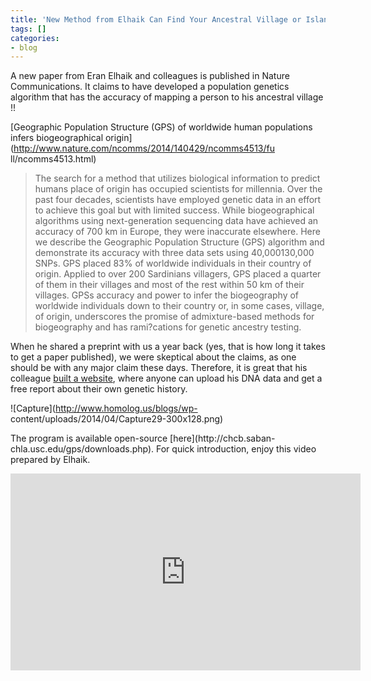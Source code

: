 ```yaml
---
title: 'New Method from Elhaik Can Find Your Ancestral Village or Island of Origin '
tags: []
categories:
- blog
---
```

A new paper from Eran Elhaik and colleagues is published in Nature
Communications. It claims to have developed a population genetics algorithm
that has the accuracy of mapping a person to his ancestral village !!
<!--more-->

[Geographic Population Structure (GPS) of worldwide human populations infers
biogeographical origin](http://www.nature.com/ncomms/2014/140429/ncomms4513/fu
ll/ncomms4513.html)

> The search for a method that utilizes biological information to predict
humans place of origin has occupied scientists for millennia. Over the past
four decades, scientists have employed genetic data in an effort to achieve
this goal but with limited success. While biogeographical algorithms using
next-generation sequencing data have achieved an accuracy of 700 km in Europe,
they were inaccurate elsewhere. Here we describe the Geographic Population
Structure (GPS) algorithm and demonstrate its accuracy with three data sets
using 40,000130,000 SNPs. GPS placed 83% of worldwide individuals in their
country of origin. Applied to over 200 Sardinians villagers, GPS placed a
quarter of them in their villages and most of the rest within 50 km of their
villages. GPSs accuracy and power to infer the biogeography of worldwide
individuals down to their country or, in some cases, village, of origin,
underscores the promise of admixture-based methods for biogeography and has
rami?cations for genetic ancestry testing.

When he shared a preprint with us a year back (yes, that is how long it takes
to get a paper published), we were skeptical about the claims, as one should
be with any major claim these days. Therefore, it is great that his colleague
[built a website](http://prosapiagenetics.com/), where anyone can upload his
DNA data and get a free report about their own genetic history.

![Capture](http://www.homolog.us/blogs/wp-
content/uploads/2014/04/Capture29-300x128.png)

The program is available open-source [here](http://chcb.saban-
chla.usc.edu/gps/downloads.php). For quick introduction, enjoy this video
prepared by Elhaik.

<iframe width="560" height="315" src="http://www.youtube.com/embed/iMAtIZ6Y1P0" frameborder="0"> </iframe>

